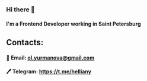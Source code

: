 ### Hi there 👋

#### I'm a Frontend Developer working in Saint Petersburg

## Contacts:
#### :email: Email: ol.yurmanova@gmail.com
#### :pen: Telegram: https://t.me/helliany

<!--
**helliany/helliany** is a ✨ _special_ ✨ repository because its `README.md` (this file) appears on your GitHub profile.

Here are some ideas to get you started:

- 🔭 I’m currently working on ...
- 🌱 I’m currently learning ...
- 👯 I’m looking to collaborate on ...
- 🤔 I’m looking for help with ...
- 💬 Ask me about ...
- 📫 How to reach me: ...
- 😄 Pronouns: ...
- ⚡ Fun fact: ...
-->
